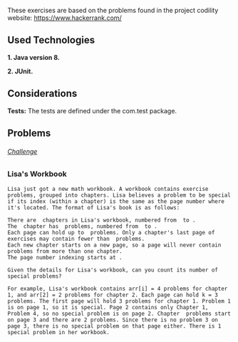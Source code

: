 These exercises are based on the problems found in the project codility website: https://www.hackerrank.com/

## Used Technologies

**1. Java version 8.**

**2. JUnit.**

## Considerations

**Tests:** The tests are defined under the com.test package.

## Problems

###### [Challenge](https://www.hackerrank.com/challenges/lisa-workbook/problem) 

### Lisa's Workbook
```
Lisa just got a new math workbook. A workbook contains exercise problems, grouped into chapters. Lisa believes a problem to be special if its index (within a chapter) is the same as the page number where it's located. The format of Lisa's book is as follows:

There are  chapters in Lisa's workbook, numbered from  to .
The  chapter has  problems, numbered from  to .
Each page can hold up to  problems. Only a chapter's last page of exercises may contain fewer than  problems.
Each new chapter starts on a new page, so a page will never contain problems from more than one chapter.
The page number indexing starts at .

Given the details for Lisa's workbook, can you count its number of special problems?

For example, Lisa's workbook contains arr[i] = 4 problems for chapter 1, and arr[2] = 2 problems for chapter 2. Each page can hold k = 3 problems. The first page will hold 3 problems for chapter 1. Problem 1 is on page 1, so it is special. Page 2 contains only Chapter 1, Problem 4, so no special problem is on page 2. Chapter  problems start on page 3 and there are 2 problems. Since there is no problem 3 on page 3, there is no special problem on that page either. There is 1 special problem in her workbook.
```  
